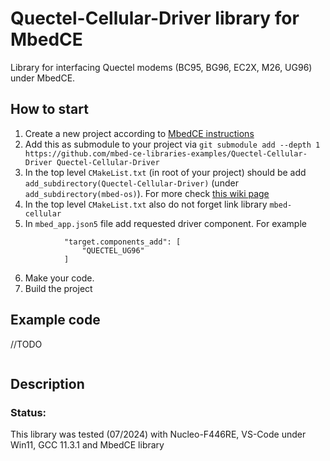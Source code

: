 # Quectel-Cellular-Driver library for MbedCE
Library for interfacing Quectel modems (BC95, BG96, EC2X, M26, UG96) under MbedCE.

## How to start
1. Create a new project according to [MbedCE instructions](https://github.com/mbed-ce/mbed-os/wiki)
2. Add this as submodule to your project via `git submodule add --depth 1 https://github.com/mbed-ce-libraries-examples/Quectel-Cellular-Driver Quectel-Cellular-Driver`
3. In the top level `CMakeList.txt` (in root of your project) should be add `add_subdirectory(Quectel-Cellular-Driver)` (under `add_subdirectory(mbed-os)`). For more check [this wiki page](https://github.com/mbed-ce/mbed-os/wiki/MbedOS-configuration#libraries-in-your-application)
4. In the top level `CMakeList.txt` also do not forget link library `mbed-cellular`
5. In `mbed_app.json5` file add requested driver component. For example
```
			"target.components_add": [
                "QUECTEL_UG96"
            ]
```
6. Make your code.
7. Build the project

## Example code
//TODO
```
```
## Description

### Status:
This library was tested (07/2024) with Nucleo-F446RE, VS-Code under Win11, GCC 11.3.1 and MbedCE library

